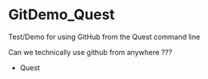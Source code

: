 # GitDemo_Quest
Test/Demo for using GitHub from the Quest command line

Can we technically use github from anywhere ??? 
- Quest

